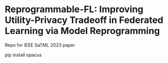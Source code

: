 # Reprogrammable-FL: Improving Utility-Privacy Tradeoff in Federated Learning via Model Reprogramming
Repo for IEEE SaTML 2023 paper



pip install opacus
